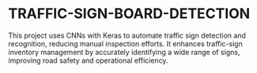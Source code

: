 # TRAFFIC-SIGN-BOARD-DETECTION
This project uses CNNs with Keras to automate traffic sign detection and recognition, reducing manual inspection efforts. It enhances traffic-sign inventory management by accurately identifying a wide range of signs, improving road safety and operational efficiency.
